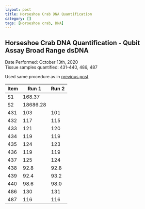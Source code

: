 ```yaml
---
layout: post
title: Horseshoe Crab DNA Quantification
category: []
tags: [Horseshoe crab, DNA]
---
```

## Horseshoe Crab DNA Quantification - Qubit Assay Broad Range dsDNA
Date Performed: October 13th, 2020\
Tissue samples quantified: 431-440, 486, 487

Used same procedure as in [previous post](https://njameral.github.io/Ameral_Lab_Notebook/Horseshoe-Crab-DNA-Assay/)

 Item | Run 1 | Run 2
 ---- | ---- | ----
 S1   | 168.37 |
 S2   | 18686.28 |
 431  | 103 | 101
 432  | 117 | 115
 433  | 121 | 120
 434  | 119 | 119
 435  | 124 | 123
 436  | 119 | 119
 437  | 125 | 124
 438  | 92.8 | 92.8
 439  | 92.4 | 93.2
 440  | 98.6 | 98.0
 486  | 130 | 131
 487  | 116 | 116
